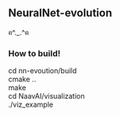 ## NeuralNet-evolution
ฅ^._.^ฅ
### How to build! 
cd nn-evoution/build <br>
cmake .. <br>
make <br>
cd NaavAI/visualization <br> 
./viz_example
